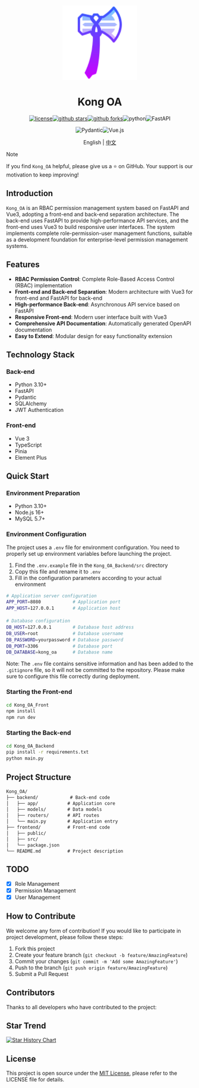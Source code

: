 <p align="center">
  <a href="https://github.com/cyclone-mind/Kong_OA/"><img src="Kong_OA_Front\public\favicon.svg" width="200" height="200" alt="github"></a>
</p>

<div align="center">

# Kong OA

[![license](https://img.shields.io/badge/license-MIT-green.svg)](./LICENSE)[![github stars](https://img.shields.io/github/stars/cyclone-mind/Kong_OA)](https://github.com/cyclone-mind/Kong_OA)[![github forks](https://img.shields.io/github/forks/cyclone-mind/Kong_OA)](https://github.com/cyclone-mind/Kong_OA)![python](https://img.shields.io/badge/python-3.10+-blue?logo=python&logoColor=edb641)![FastAPI](https://img.shields.io/badge/FastAPI-005571?logo=fastapi&logoColor=white)

![Pydantic](https://img.shields.io/badge/Pydantic-005571?logo=pydantic&logoColor=white)![Vue.js](https://img.shields.io/badge/Vue.js-35495E?logo=vue.js&logoColor=4FC08D)


<span>English | <a href="./README.md">中文</a></span>

</div>

> [!NOTE]
> If you find `Kong_OA` helpful, please give us a ⭐️ on GitHub. Your support is our motivation to keep improving!

## Introduction

`Kong_OA` is an RBAC permission management system based on FastAPI and Vue3, adopting a front-end and back-end separation architecture. The back-end uses FastAPI to provide high-performance API services, and the front-end uses Vue3 to build responsive user interfaces. The system implements complete role-permission-user management functions, suitable as a development foundation for enterprise-level permission management systems.

## Features

- **RBAC Permission Control**: Complete Role-Based Access Control (RBAC) implementation
- **Front-end and Back-end Separation**: Modern architecture with Vue3 for front-end and FastAPI for back-end
- **High-performance Back-end**: Asynchronous API service based on FastAPI
- **Responsive Front-end**: Modern user interface built with Vue3
- **Comprehensive API Documentation**: Automatically generated OpenAPI documentation
- **Easy to Extend**: Modular design for easy functionality extension

## Technology Stack

### Back-end

- Python 3.10+
- FastAPI
- Pydantic
- SQLAlchemy
- JWT Authentication

### Front-end

- Vue 3
- TypeScript
- Pinia
- Element Plus

## Quick Start

### Environment Preparation

- Python 3.10+
- Node.js 16+
- MySQL 5.7+

### Environment Configuration

The project uses a `.env` file for environment configuration. You need to properly set up environment variables before launching the project.

1. Find the `.env.example` file in the `Kong_OA_Backend/src` directory
2. Copy this file and rename it to `.env`
3. Fill in the configuration parameters according to your actual environment

```bash
# Application server configuration
APP_PORT=8080            # Application port
APP_HOST=127.0.0.1       # Application host

# Database configuration
DB_HOST=127.0.0.1        # Database host address
DB_USER=root             # Database username
DB_PASSWORD=yourpassword # Database password
DB_PORT=3306             # Database port
DB_DATABASE=kong_oa      # Database name
```

Note: The `.env` file contains sensitive information and has been added to the `.gitignore` file, so it will not be committed to the repository. Please make sure to configure this file correctly during deployment.

### Starting the Front-end

```bash
cd Kong_OA_Front
npm install
npm run dev
```

### Starting the Back-end

```bash
cd Kong_OA_Backend
pip install -r requirements.txt
python main.py
```

## Project Structure

```text
Kong_OA/
├── backend/            # Back-end code
│   ├── app/           # Application core
│   ├── models/        # Data models
│   ├── routers/       # API routes
│   └── main.py        # Application entry
├── frontend/          # Front-end code
│   ├── public/        
│   ├── src/
│   └── package.json
└── README.md          # Project description
```

## TODO

- [x] Role Management
- [x] Permission Management
- [x] User Management

## How to Contribute

We welcome any form of contribution! If you would like to participate in project development, please follow these steps:

1. Fork this project
2. Create your feature branch (`git checkout -b feature/AmazingFeature`)
3. Commit your changes (`git commit -m 'Add some AmazingFeature'`)
4. Push to the branch (`git push origin feature/AmazingFeature`)
5. Submit a Pull Request

## Contributors

Thanks to all developers who have contributed to the project:

## Star Trend

[![Star History Chart](https://api.star-history.com/svg?repos=cyclone-mind/Kong_OA&type=Date)](https://star-history.com/#cyclone-mind/Kong_OA&Date)

## License

This project is open source under the [MIT License](./LICENSE), please refer to the LICENSE file for details.
